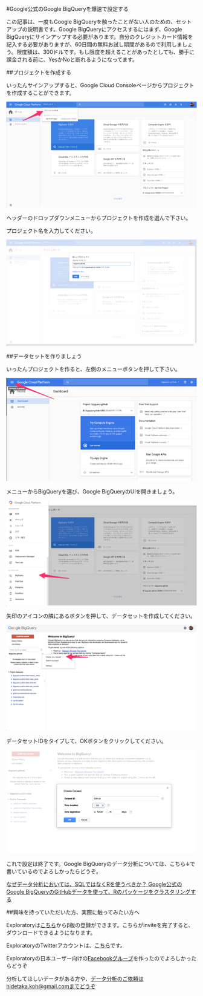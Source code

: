 #Google公式のGoogle BigQueryを爆速で設定する

この記事は、一度もGoogle BigQueryを触ったことがない人のための、セットアップの説明書です。Google BigQueryにアクセスするにはまず、Google　BigQueryにサインアップする必要があります。自分のクレジットカード情報を記入する必要がありますが、60日間の無料お試し期間があるので利用しましょう。限度額は、300ドルです。もし限度を超えることがあったとしても、勝手に課金される前に、YesかNoと断れるようになってます。

##プロジェクトを作成する

いったんサインアップすると、Google Cloud Consoleページからプロジェクトを作成することができます。

![](images/how_to_create_project_google.png)

ヘッダーのドロップダウンメニューからプロジェクトを作成を選んで下さい。

プロジェクト名を入力してください。

![](images/how_to_create_project_google2.png)

##データセットを作りましょう

いったんプロジェクトを作ると、左側のメニューボタンを押して下さい。

![](images/how_to_create_project_google1.png)

メニューからBigQueryを選び、Google BigQueryのUIを開きましょう。

![](images/how_to_create_project_google3.png)

矢印のアイコンの隣にあるボタンを押して、データセットを作成してください。

![](images/how_to_create_project_google4.png)

データセットIDをタイプして、OKボタンをクリックしてください。

![](images/how_to_create_project_google5.png)

これで設定は終了です。Google BigQueryのデータ分析については、こちら↓で書いているのでよろしかったらどうぞ。

[なぜデータ分析においては、SQLではなくRを使うべきか？ Google公式のGoogle BigQueryのGitHubデータを使って、Rのパッケージをクラスタリングする](https://github.com/21-Hidetaka-Ko/Japanese-blog/blob/master/articles/Google%20BigQuery-tutorial.md)


##興味を持っていただいた方、実際に触ってみたい方へ

Exploratoryは[こちら](https://exploratory.io/
)からβ版の登録ができます。こちらがinviteを完了すると、ダウンロードできるようになります。


ExploratoryのTwitterアカウントは、[こちら](https://twitter.com/ExploratoryData
)です。

Exploratoryの日本ユーザー向けの[Facebookグループ](https://www.facebook.com/groups/1087437647994959/members/
)を作ったのでよろしかったらどうぞ

分析してほしいデータがある方や、データ分析のご依頼はhidetaka.koh@gmail.comまでどうぞ